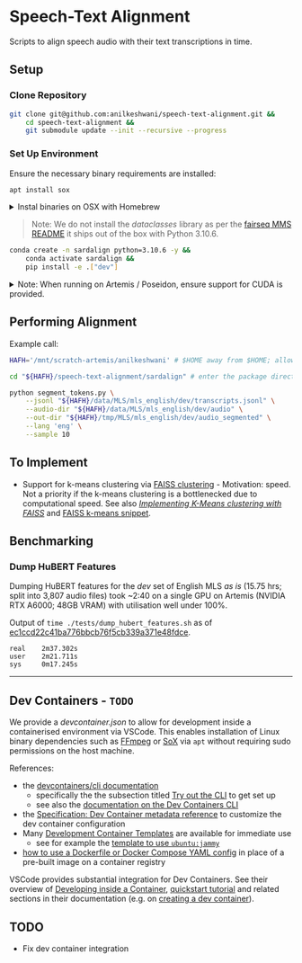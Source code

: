 # Speech-Text Alignment

Scripts to align speech audio with their text transcriptions in time. 

## Setup

### Clone Repository

```bash
git clone git@github.com:anilkeshwani/speech-text-alignment.git && 
    cd speech-text-alignment &&
    git submodule update --init --recursive --progress
```

### Set Up Environment

Ensure the necessary binary requirements are installed:

```bash
apt install sox
```

<details>
  <summary>Instal binaries on OSX with Homebrew</summary>
  
  ```bash
  brew install ffmpeg sox
  ```

</details>

> Note: We do not install the _dataclasses_ library as per the [fairseq MMS README](https://github.com/facebookresearch/fairseq/blob/bedb259bf34a9fc22073c13a1cee23192fa70ef3/examples/mms/data_prep/README.md) it ships out of the box with Python 3.10.6.

```bash
conda create -n sardalign python=3.10.6 -y &&
    conda activate sardalign &&
    pip install -e .["dev"]
```

<details>
  <summary>Note: When running on Artemis / Poseidon, ensure support for CUDA is provided.</summary>
  
  At the time of writing, NVIDIA / CUDA drivers were:
  - NVIDIA-SMI: 525.89.02
  - Driver Version: 525.89.02
  - CUDA Version: 12.0
  
</details>

## Performing Alignment

Example call:

```bash
HAFH='/mnt/scratch-artemis/anilkeshwani' # $HOME away from $HOME; allows flexible relative paths

cd "${HAFH}/speech-text-alignment/sardalign" # enter the package directory

python segment_tokens.py \
    --jsonl "${HAFH}/data/MLS/mls_english/dev/transcripts.jsonl" \
    --audio-dir "${HAFH}/data/MLS/mls_english/dev/audio" \
    --out-dir "${HAFH}/tmp/MLS/mls_english/dev/audio_segmented" \
    --lang 'eng' \
    --sample 10
```

## To Implement

- Support for k-means clustering via [FAISS clustering](https://github.com/facebookresearch/faiss/wiki/Faiss-building-blocks:-clustering,-PCA,-quantization) - Motivation: speed. Not a priority if the k-means clustering is a bottlenecked due to computational speed. See also [_Implementing K-Means clustering with FAISS_](https://www.kdnuggets.com/2021/01/k-means-faster-lower-error-scikit-learn.html) and [FAISS k-means snippet](/snippets/faiss_kmeans.py).

## Benchmarking

### Dump HuBERT Features

Dumping HuBERT features for the _dev_ set of English MLS _as is_ (15.75 hrs; split into 3,807 audio files) took ~2:40 on a single GPU on Artemis (NVIDIA RTX A6000; 48GB VRAM) with utilisation well under 100%.

Output of `time ./tests/dump_hubert_features.sh` as of [ec1ccd22c41ba776bbcb76f5cb339a371e48fdce](https://github.com/anilkeshwani/speech-text-alignment/tree/ec1ccd22c41ba776bbcb76f5cb339a371e48fdce).

```
real    2m37.302s
user    2m21.711s
sys     0m17.245s
```

---

## Dev Containers - `TODO`

We provide a _devcontainer.json_ to allow for development inside a containerised environment via VSCode. This enables installation of Linux binary dependencies such as [FFmpeg](https://ffmpeg.org/) or [SoX](https://en.wikipedia.org/wiki/SoX) via `apt` without requiring sudo permissions on the host machine. 

References:
- the [devcontainers/cli documentation](https://github.com/devcontainers/cli/blob/c1c8b08263c6dca7cd79c97a2d0bc581fcef4f6c/README.md#try-out-the-cli)
  - specifically the the subsection titled [Try out the CLI](https://github.com/devcontainers/cli/tree/main?tab=readme-ov-file#try-out-the-cli) to get set up
  - see also the [documentation on the Dev Containers CLI](https://containers.dev/implementors/reference/)
- the [Specification: Dev Container metadata reference](https://containers.dev/implementors/json_reference/) to customize the dev container configuration
- Many [Development Container Templates](https://containers.dev/templates) are available for immediate use
  - see for example the [template to use `ubuntu:jammy`](https://github.com/devcontainers/templates/tree/main/src/ubuntu)
- [how to use a Dockerfile or Docker Compose YAML config](https://containers.dev/guide/dockerfile) in place of a pre-built image on a container registry

VSCode provides substantial integration for Dev Containers. See their overview of [Developing inside a Container](https://code.visualstudio.com/docs/devcontainers/containers), [quickstart tutorial](https://code.visualstudio.com/docs/devcontainers/tutorial) and related sections in their documentation (e.g. on [creating a dev container](https://code.visualstudio.com/docs/devcontainers/create-dev-container)). 

## TODO

- Fix dev container integration